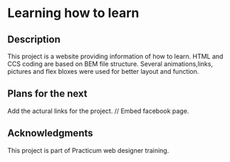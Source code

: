 # Learning how to learn 

## Description
This project is a website providing information of how to learn. HTML and CCS coding are based on BEM file structure. Several animations,links, pictures and flex bloxes were used for better layout and function.

## Plans for the next
Add the actural links for the project.
//
Embed facebook page.

## Acknowledgments
This project is part of Practicum web designer training.